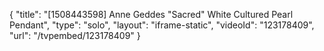 {
    "title": "[1508443598] Anne Geddes \"Sacred\" White Cultured Pearl Pendant",
    "type": "solo",
    "layout": "iframe-static",
    "videoId": "123178409",
    "url": "\/tvpembed\/123178409"
}